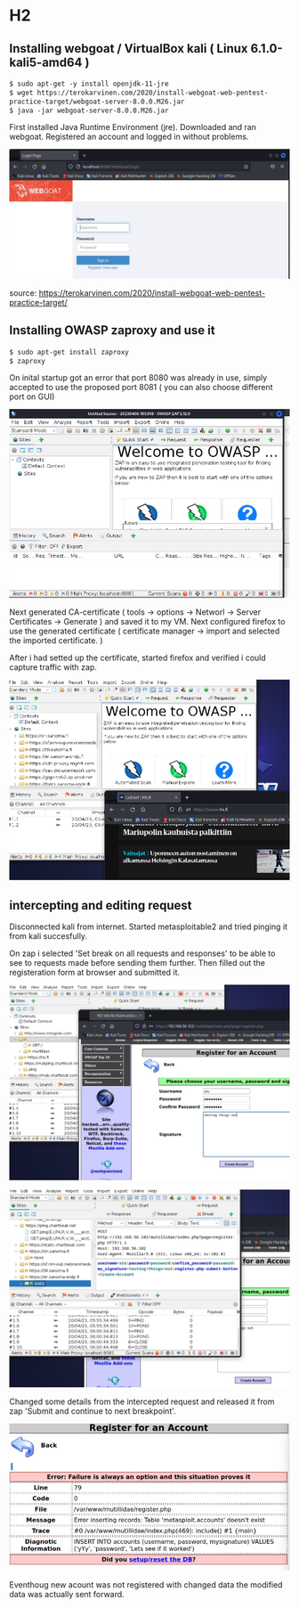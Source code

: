 # H2

## Installing webgoat / VirtualBox kali ( Linux 6.1.0-kali5-amd64 ) 

    $ sudo apt-get -y install openjdk-11-jre
    $ wget https://terokarvinen.com/2020/install-webgoat-web-pentest-practice-target/webgoat-server-8.0.0.M26.jar
    $ java -jar webgoat-server-8.0.0.M26.jar

First installed Java Runtime Environment (jre). Downloaded and ran webgoat. Registered an account and logged in without problems. 

![Webgoat login](https://github.com/t-t-r/Penetration-testing-course-2023/blob/main/img/wglogin.jpg)

source: https://terokarvinen.com/2020/install-webgoat-web-pentest-practice-target/

## Installing OWASP zaproxy and use it

    $ sudo apt-get install zaproxy
    $ zaproxy

On inital startup got an error that port 8080 was already in use, simply accepted to use the proposed port 8081 ( you can also choose different port on GUI)

![zaproxy startup](https://github.com/t-t-r/Penetration-testing-course-2023/blob/main/img/zaproxy.jpg)

Next generated CA-certificate ( tools -> options -> Networl -> Server Certificates -> Generate ) and  saved it to my VM. Next configured firefox to use the generated certificate ( certificate manager -> import and selected the imported certificate. )

After i had setted up the certificate, started firefox and verified i could capture traffic with zap.

![traffic incoming](https://github.com/t-t-r/Penetration-testing-course-2023/blob/main/img/zap_works.jpg)

## intercepting and editing request

Disconnected kali from internet. Started metasploitable2 and tried pinging it from kali succesfully.

On zap i selected 'Set break on all requests and responses' to be able to see to requests made before sending them further. Then filled out the registeration form at browser and submitted it.

![traffic incoming](https://github.com/t-t-r/Penetration-testing-course-2023/blob/main/img/register.jpg)

![traffic incoming](https://github.com/t-t-r/Penetration-testing-course-2023/blob/main/img/register2.jpg)

Changed some details from the intercepted request and released it from zap 'Submit and continue to next breakpoint'.

![traffic incoming](https://github.com/t-t-r/Penetration-testing-course-2023/blob/main/img/register3.jpg)

Eventhoug new acount was not registered with changed data the modified data was actually sent forward.